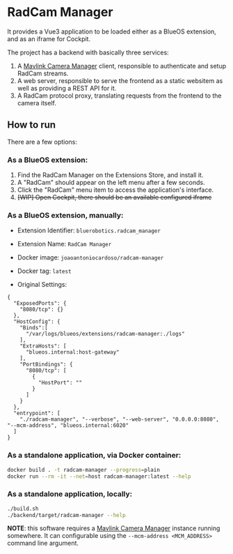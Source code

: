 # RadCam Manager

It provides a Vue3 application to be loaded either as a BlueOS extension, and as an iframe for Cockpit.

The project has a backend with basically three services:

1. A [Mavlink Camera Manager](http://github.com/mavlink/mavlink-camera-manager) client, responsible to authenticate and setup RadCam streams.
2. A web server, responsible to serve the frontend as a static websitem as well as providing a REST API for it.
3. A RadCam protocol proxy, translating requests from the frontend to the camera itself.

## How to run

There are a few options:

### As a BlueOS extension:

1. Find the RadCam Manager on the Extensions Store, and install it.
2. A "RadCam" should appear on the left menu after a few seconds.
3. Click the "RadCam" menu item to access the application's interface.
4. ~~[WIP] Open Cockpit, there should be an available configured iframe~~

### As a BlueOS extension, manually:

- Extension Identifier: `bluerobotics.radcam_manager`

- Extension Name: `RadCam Manager`

- Docker image: `joaoantoniocardoso/radcam-manager`

- Docker tag: `latest`

- Original Settings:

```
{
  "ExposedPorts": {
    "8080/tcp": {}
  },
  "HostConfig": {
    "Binds":[
      "/var/logs/blueos/extensions/radcam-manager:./logs"
    ],
    "ExtraHosts": [
      "blueos.internal:host-gateway"
    ],
    "PortBindings": {
      "8080/tcp": [
        {
          "HostPort": ""
        }
      ]
    }
  },
  "entrypoint": [
    "./radcam-manager", "--verbose", "--web-server", "0.0.0.0:8080", "--mcm-address", "blueos.internal:6020"
  ]
}
```

### As a standalone application, via Docker container:

```bash
docker build . -t radcam-manager --progress=plain
docker run --rm -it --net=host radcam-manager:latest --help
```

###  As a standalone application, locally:
```bash
./build.sh
./backend/target/radcam-manager --help
```

**NOTE**: this software requires a [Mavlink Camera Manager](http://github.com/mavlink/mavlink-camera-manager) instance running somewhere. It can configurable using the `--mcm-address <MCM_ADDRESS>` command line argument.

